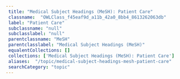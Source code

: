```yaml
--- 
 title: "Medical Subject Headings (MeSH): Patient Care" 
 classname:  "OWLClass_f45eaf9d_a11b_42a0_8bb4_8613262063db" 
 label: "Patient Care" 
 subclassname: "null" 
 subclasslabel: "null" 
 parentclassname: "MeSH" 
 parentclasslabel: "Medical Subject Headings (MeSH)" 
 equalentCollections: [] 
 collections: ['Medical Subject Headings (MeSH): Patient Care']
 aliases:  "/topic/medical-subject-headings-mesh-patient-care"  
 searchCategory: "topic" 
---
```

